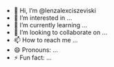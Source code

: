 - 👋 Hi, I’m @lenzalexciszeviski
- 👀 I’m interested in ...
- 🌱 I’m currently learning ...
- 💞️ I’m looking to collaborate on ...
- 📫 How to reach me ...
- 😄 Pronouns: ...
- ⚡ Fun fact: ...

<!---
lenzalexciszeviski/lenzalexciszeviski is a ✨ special ✨ repository because its `README.md` (this file) appears on your GitHub profile.
You can click the Preview link to take a look at your changes.
--->
